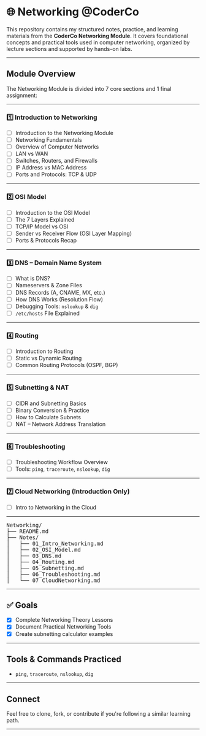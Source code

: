 # 🌐 Networking @CoderCo

This repository contains my structured notes, practice, and learning materials from the **CoderCo Networking Module**. It covers foundational concepts and practical tools used in computer networking, organized by lecture sections and supported by hands-on labs.

---

## Module Overview

The Networking Module is divided into 7 core sections and 1 final assignment:

---

### 1️⃣ Introduction to Networking

- [ ] Introduction to the Networking Module
- [ ] Networking Fundamentals
- [ ] Overview of Computer Networks
- [ ] LAN vs WAN
- [ ] Switches, Routers, and Firewalls
- [ ] IP Address vs MAC Address
- [ ] Ports and Protocols: TCP & UDP

---

### 2️⃣ OSI Model

- [ ] Introduction to the OSI Model
- [ ] The 7 Layers Explained
- [ ] TCP/IP Model vs OSI
- [ ] Sender vs Receiver Flow (OSI Layer Mapping)
- [ ] Ports & Protocols Recap

---

### 3️⃣ DNS – Domain Name System

- [ ] What is DNS?
- [ ] Nameservers & Zone Files
- [ ] DNS Records (A, CNAME, MX, etc.)
- [ ] How DNS Works (Resolution Flow)
- [ ] Debugging Tools: `nslookup` & `dig`
- [ ] `/etc/hosts` File Explained

---

### 4️⃣ Routing

- [ ] Introduction to Routing
- [ ] Static vs Dynamic Routing
- [ ] Common Routing Protocols (OSPF, BGP)

---

### 5️⃣ Subnetting & NAT

- [ ] CIDR and Subnetting Basics
- [ ] Binary Conversion & Practice
- [ ] How to Calculate Subnets
- [ ] NAT – Network Address Translation

---

### 6️⃣ Troubleshooting

- [ ] Troubleshooting Workflow Overview
- [ ] Tools: `ping`, `traceroute`, `nslookup`, `dig`

---

### 7️⃣ Cloud Networking (Introduction Only)

- [ ] Intro to Networking in the Cloud
---

<pre>
Networking/
├── README.md
├── Notes/
│   ├── 01_Intro_Networking.md
│   ├── 02_OSI_Model.md
│   ├── 03_DNS.md
│   ├── 04_Routing.md
│   ├── 05_Subnetting.md
│   ├── 06_Troubleshooting.md
│   └── 07_CloudNetworking.md
</pre>

---

## ✅ Goals

- [x] Complete Networking Theory Lessons
- [x] Document Practical Networking Tools
- [x] Create subnetting calculator examples
---

## Tools & Commands Practiced

- `ping`, `traceroute`, `nslookup`, `dig`

---

##  Connect

Feel free to clone, fork, or contribute if you're following a similar learning path.

---
